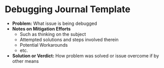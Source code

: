 # Debugging Journal Template

- **Problem:** What issue is being debugged
- **Notes on Mitigation Efforts**
  - Such as thinking on the subject
  - Attempted solutions and steps involved therein
  - Potential Workarounds
  - etc.
- **Solution or Verdict:** How problem was solved or issue overcome if by other means
